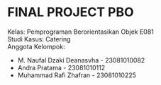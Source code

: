 # FINAL PROJECT PBO

Kelas: Pemprograman Berorientasikan Objek E081<br/>
Studi Kasus: Catering<br/>
Anggota Kelompok:<br/>
<ul>
  <li>M. Naufal Dzaki Deanasvha - 23081010082</li>
  <li>Andra Pratama - 23081010112</li>
  <li>Muhammad Rafi Zhafran - 23081010225</li>
</ul>
